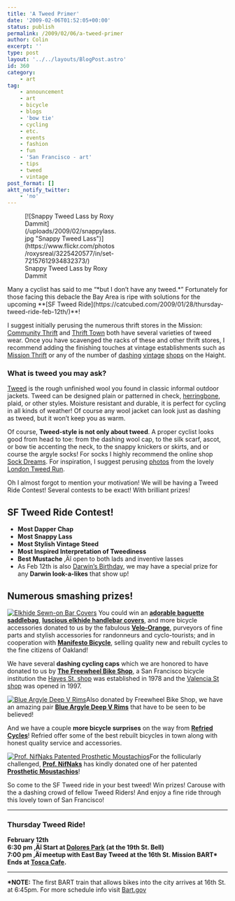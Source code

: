 ```yaml
---
title: 'A Tweed Primer'
date: '2009-02-06T01:52:05+00:00'
status: publish
permalink: /2009/02/06/a-tweed-primer
author: Colin
excerpt: ''
type: post
layout: '../../layouts/BlogPost.astro'
id: 360
category:
    - art
tag:
    - announcement
    - art
    - bicycle
    - blogs
    - 'bow tie'
    - cycling
    - etc.
    - events
    - fashion
    - fun
    - 'San Francisco - art'
    - tips
    - tweed
    - vintage
post_format: []
aktt_notify_twitter:
    - 'no'
---
```

<figure aria-describedby="caption-attachment-368" class="wp-caption alignright" id="attachment_368" style="width: 209px">[![Snappy Tweed Lass by Roxy Dammit](/uploads/2009/02/snappylass.jpg "Snappy Tweed Lass")](https://www.flickr.com/photos/roxysreal/3225420577/in/set-72157612934832373/)<figcaption class="wp-caption-text" id="caption-attachment-368">Snappy Tweed Lass by Roxy Dammit</figcaption></figure>Many a cyclist has said to me “*but I don’t have any tweed.*” Fortunately for those facing this debacle the Bay Area is ripe with solutions for the upcoming **[SF Tweed Ride](https://catcubed.com/2009/01/28/thursday-tweed-ride-feb-12th/)**!

I suggest initially perusing the numerous thrift stores in the Mission: [Community Thrift](https://www.yelp.com/biz/community-thrift-store-san-francisco) and [Thrift Town](https://www.yelp.com/biz/thrift-town-san-francisco-2) both have several varieties of tweed wear. Once you have scavenged the racks of these and other thrift stores, I recommend adding the finishing touches at vintage establishments such as [Mission Thrift](https://www.yelp.com/biz/mission-thrift-san-francisco) or any of the number of [dashing](https://www.yelp.com/biz/held-over-san-francisco) [vintage](https://www.yelp.com/biz/decades-of-fashion-millesime-san-francisco) [shops](https://www.yelp.com/biz/la-rosa-vintage-san-francisco) on the Haight.

### What is tweed you may ask?

[Tweed](https://en.wikipedia.org/wiki/Tweed_(cloth)) is the rough unfinished wool you found in classic informal outdoor jackets. Tweed can be designed plain or patterned in check, [herringbone](https://en.wikipedia.org/wiki/Herringbone_(cloth)), plaid, or other styles. Moisture resistant and durable, it is perfect for cycling in all kinds of weather! Of course any wool jacket can look just as dashing as tweed, but it won’t keep you as warm.

Of course, **Tweed-style is not only about tweed**. A proper cyclist looks good from head to toe: from the dashing wool cap, to the silk scarf, ascot, or bow tie accenting the neck, to the snappy knickers or skirts, and or course the argyle socks! For socks I highly recommend the online shop [Sock Dreams](https://www.sockdreams.com). For inspiration, I suggest perusing [photos](https://www.flickr.com/photos/booksnake/sets/72157612948036480/) from the lovely [London Tweed Run](https://www.flickr.com/photos/roxysreal/sets/72157612934832373/).

Oh I almost forgot to mention your motivation! We will be having a Tweed Ride Contest! Several contests to be exact! With brilliant prizes!

SF Tweed Ride Contest!
----------------------

- **Most Dapper Chap**
- **Most Snappy Lass**
- **Most Stylish Vintage Steed**
- **Most Inspired Interpretation of Tweediness**
- **Best Mustache** ‚Äî open to both lads and inventive lasses
- As Feb 12th is also [Darwin’s Birthday](https://www.darwinday.org/), we may have a special prize for any **Darwin look-a-likes** that show up!

Numerous smashing prizes!
-------------------------

[![Elkhide Sewn-on Bar Covers](/uploads/2009/02/elkhide.jpg "Elkhide Sewn-on Bar Covers")](https://www.velo-orange.com/elsebarco.html) You could win an **[adorable baguette saddlebag](https://www.velo-orange.com/baesaorhabag.html)**, **[luscious elkhide handlebar covers](https://www.velo-orange.com/elsebarco.html)**, and more bicycle accessories donated to us by the fabulous **[Velo-Orange](https://www.velo-orange.com/index.html)**, purveyors of fine parts and stylish accessories for randonneurs and cyclo-tourists; and in cooperation with **[Manifesto Bicycle](https://www.wearemanifesto.com/)**, selling quality new and rebuilt cycles to the fine citizens of Oakland!

We have several **dashing cycling caps** which we are honored to have donated to us by **[The Freewheel Bike Shop](https://www.thefreewheel.com/)**, a San Francisco bicycle institution the [Hayes St. shop](https://www.yelp.com/biz/freewheel-bike-shop-san-francisco) was established in 1978 and the [Valencia St shop](https://www.yelp.com/biz/freewheel-bike-shop-san-francisco-2) was opened in 1997.

[![Blue Argyle Deep V Rims](/uploads/2009/02/argyle-rims1.jpg "Blue Argyle Deep V Rims")](https://www.thefreewheel.com/)Also donated by Freewheel Bike Shop, we have an amazing pair **[Blue Argyle Deep V Rims](https://www.thefreewheel.com/)** that have to be seen to be believed!

And we have a couple **more bicycle surprises** on the way from **[Refried Cycles](https://www.refriedcycles.com/)**! Refried offer some of the best rebuilt bicycles in town along with honest quality service and accessories.

[![Prof. NifNaks Patented Prosthetic Moustachios](/uploads/2009/02/moustachio-ty-150px.jpg "Prof. NifNaks Patented Prosthetic Moustachios")](https://www.nifnaks.com/creations-shop/moustachios/view-all-products.html)For the follicularly challenged, **[Prof. NifNaks](https://www.nifnaks.com/creations-shop/moustachios/view-all-products.html)** has kindly donated one of her patented **[Prosthetic Moustachios](https://www.nifnaks.com/creations-shop/moustachios/view-all-products.html)**!

So come to the SF Tweed ride in your best tweed! Win prizes! Carouse with the a dashing crowd of fellow Tweed Riders! And enjoy a fine ride through this lovely town of San Francisco!

- - - - - -

### Thursday Tweed Ride!

**February 12th  
6:30 pm ‚Äî Start at [Dolores Park](https://maps.google.com/maps?client=safari&oe=UTF-8&ie=UTF8&q=dolores+park+san+francisco&fb=1&split=1&gl=us&ei=u-yLScHCMKCSsQPfzMSXCQ&z=15&iwloc=G&layer=c&cbll=37.759757,-122.425996&panoid=SEFmBd6aqtvLxNF1zgwr-A&cbp=12,302.46213087728836,,0,3.981132075471698) (at the 19th St. Bell)  
7:00 pm ‚Äî meetup with East Bay Tweed at the 16th St. Mission BART\*  
Ends at [Tosca Cafe](https://www.yelp.com/biz/tosca-cafe-san-francisco).**

- - - - - -

**\*NOTE:** The first BART train that allows bikes into the city arrives at 16th St. at 6:45pm. For more schedule info visit [Bart.gov](https://bart.gov/)